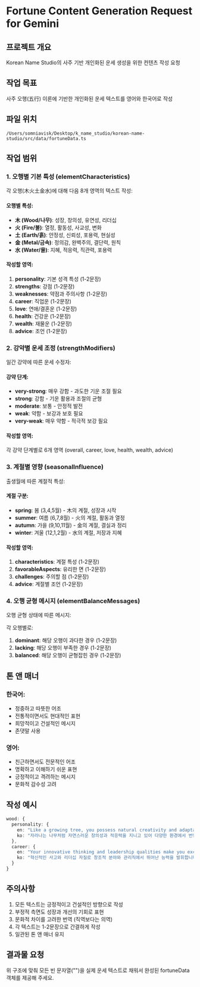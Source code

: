 # Fortune Content Generation Request for Gemini

## 프로젝트 개요
Korean Name Studio의 사주 기반 개인화된 운세 생성을 위한 컨텐츠 작성 요청

## 작업 목표
사주 오행(五行) 이론에 기반한 개인화된 운세 텍스트를 영어와 한국어로 작성

## 파일 위치
`/Users/somniavisk/Desktop/k_name_studio/korean-name-studio/src/data/fortuneData.ts`

## 작업 범위

### 1. 오행별 기본 특성 (elementCharacteristics)
각 오행(木火土金水)에 대해 다음 8개 영역의 텍스트 작성:

#### 오행별 특성:
- **木 (Wood/나무)**: 성장, 창의성, 유연성, 리더십
- **火 (Fire/불)**: 열정, 활동성, 사교성, 변화
- **土 (Earth/흙)**: 안정성, 신뢰성, 포용력, 현실성
- **金 (Metal/금속)**: 정의감, 완벽주의, 결단력, 원칙
- **水 (Water/물)**: 지혜, 적응력, 직관력, 포용력

#### 작성할 영역:
1. **personality**: 기본 성격 특성 (1-2문장)
2. **strengths**: 강점 (1-2문장)
3. **weaknesses**: 약점과 주의사항 (1-2문장)
4. **career**: 직업운 (1-2문장)
5. **love**: 연애/결혼운 (1-2문장)
6. **health**: 건강운 (1-2문장)
7. **wealth**: 재물운 (1-2문장)
8. **advice**: 조언 (1-2문장)

### 2. 강약별 운세 조정 (strengthModifiers)
일간 강약에 따른 운세 수정자:

#### 강약 단계:
- **very-strong**: 매우 강함 - 과도한 기운 조절 필요
- **strong**: 강함 - 기운 활용과 조절의 균형
- **moderate**: 보통 - 안정적 발전
- **weak**: 약함 - 보강과 보호 필요
- **very-weak**: 매우 약함 - 적극적 보강 필요

#### 작성할 영역:
각 강약 단계별로 6개 영역 (overall, career, love, health, wealth, advice)

### 3. 계절별 영향 (seasonalInfluence)
출생월에 따른 계절적 특성:

#### 계절 구분:
- **spring**: 봄 (3,4,5월) - 木의 계절, 성장과 시작
- **summer**: 여름 (6,7,8월) - 火의 계절, 활동과 열정
- **autumn**: 가을 (9,10,11월) - 金의 계절, 결실과 정리
- **winter**: 겨울 (12,1,2월) - 水의 계절, 저장과 지혜

#### 작성할 영역:
1. **characteristics**: 계절 특성 (1-2문장)
2. **favorableAspects**: 유리한 면 (1-2문장)
3. **challenges**: 주의할 점 (1-2문장)
4. **advice**: 계절별 조언 (1-2문장)

### 4. 오행 균형 메시지 (elementBalanceMessages)
오행 균형 상태에 따른 메시지:

각 오행별로:
1. **dominant**: 해당 오행이 과다한 경우 (1-2문장)
2. **lacking**: 해당 오행이 부족한 경우 (1-2문장)
3. **balanced**: 해당 오행이 균형잡힌 경우 (1-2문장)

## 톤 앤 매너

### 한국어:
- 정중하고 따뜻한 어조
- 전통적이면서도 현대적인 표현
- 희망적이고 건설적인 메시지
- 존댓말 사용

### 영어:
- 친근하면서도 전문적인 어조
- 명확하고 이해하기 쉬운 표현
- 긍정적이고 격려하는 메시지
- 문화적 감수성 고려

## 작성 예시

```typescript
wood: {
  personality: {
    en: "Like a growing tree, you possess natural creativity and adaptability that allows you to flourish in various environments.",
    ko: "자라나는 나무처럼 자연스러운 창의성과 적응력을 지니고 있어 다양한 환경에서 번영할 수 있습니다."
  },
  career: {
    en: "Your innovative thinking and leadership qualities make you excel in creative fields and management positions.",
    ko: "혁신적인 사고와 리더십 자질로 창조적 분야와 관리직에서 뛰어난 능력을 발휘합니다."
  }
}
```

## 주의사항
1. 모든 텍스트는 긍정적이고 건설적인 방향으로 작성
2. 부정적 측면도 성장과 개선의 기회로 표현
3. 문화적 차이를 고려한 번역 (직역보다는 의역)
4. 각 텍스트는 1-2문장으로 간결하게 작성
5. 일관된 톤 앤 매너 유지

## 결과물 요청
위 구조에 맞춰 모든 빈 문자열("")을 실제 운세 텍스트로 채워서 완성된 fortuneData 객체를 제공해 주세요.